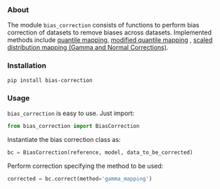 ### About

The module `bias_correction` consists of functions to perform bias correction of datasets to remove biases across datasets. Implemented methods include [quantile mapping](https://rmets.onlinelibrary.wiley.com/doi/pdf/10.1002/joc.2168), [modified quantile mapping](https://www.sciencedirect.com/science/article/abs/pii/S0034425716302000?via%3Dihub) , [scaled distribution mapping (Gamma and Normal Corrections)](https://www.hydrol-earth-syst-sci.net/21/2649/2017/). 

### Installation

```
pip install bias-correction
```
### Usage

`bias_correction` is easy to use. Just import:

```python
from bias_correction import BiasCorrection
```
Instantiate the bias correction class as:
```python
bc = BiasCorrection(reference, model, data_to_be_corrected)
```

Perform correction specifying the method to be used:
```python
corrected = bc.correct(method='gamma_mapping')
```